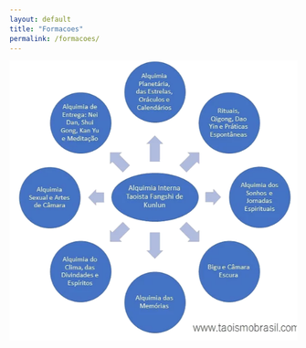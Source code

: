 ```yaml
---
layout: default
title: "Formacoes"
permalink: /formacoes/
---
```


![formacoes](/assets/img/Cerne2.png)